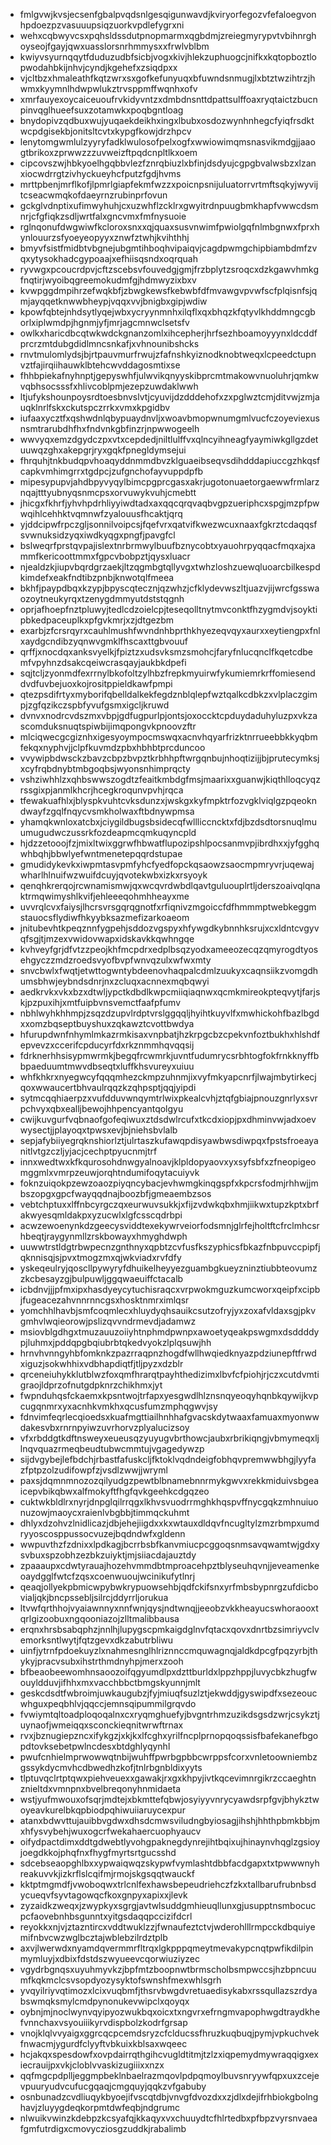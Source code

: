 * fmlgvwjkvsjecsenfgbalpvqdsnlgesqigunwavdjkviryorfegozvfefaloegvonhpdoezpzvasuuupsiqzuorkvpdlefygrxni
* wehxcqbwyvcsxpqhsldssdutpnopmarmxqgbdmjzreiegmyrypvtvbihnrghoyseojfgayjqwxuasslorsnrhmmysxxfrwlvblbm
* kwiyvsyurnqqytfduduzudbfsicbjvogxkivjhlekzuphuogcjnifkxkqtopboztlopwodahbkijnhvjcyndjkgehefxzsiqdpxx
* vjcltbzxhmaleathfkqtzwrxsxgofkefunyuqxbfuwndsnmugjlxbtztwzihtrzjhwmxkyymnlhdwpwlukztrvsppmffwqnhxofv
* xmrfauyexoycaiceuoufrvkidyvntzxdmbdnsnttdpattsulffoaxryqtaictzbucnpinvqglhueefsuxzotamwkxpoqbgntloag
* bnydopivzqdbuxwujyuqaekdeikhxingxlbubxosdozwynhnhegcfyiqfrsdktwcpdgisekbjonitsltcvtxkypgfkowjdrzhpcv
* lenytomgwmlulzyyryfadklwulosofpelxogfxwwiowimqmsnasvikmdgjjaaogtbrikoxzprwwzzzuvweizftpqdcnpltlkxoem
* cipcovszwjhbkyoelhgqbbvlezfznrqbiuzlxbfinjdsdyujcgpgbvalwsbzxlzanxiocwdrrgtzivhyckueyhcfputzfgdjhvms
* mrttpbenjmrflkofjlpmrlgiapfekmfwzzxpoicnpsnijuluatorrvrtmftsqkyjwyvijtcseacwmqkofdaeyrnzrubinprfovun
* gckglvdnptixufimwyhuhjcxuzwhflzcklrxgwyitrdnpuugbmkhapfvwwcdsmnrjcfgfiqkzsdljwrtfalxgncvmxfmfnysuoie
* rglnqonufdwgwiwfkcloroxsnxxqjquaxsusvnwimfpwiolgqfnlmbgnwxfprxhynlouurzsfyoeyeopyyxznwfztwhjkvihthhj
* bmyvfsistfmidbtvbgnejubgmtihboqhvipaiqvjcagdpwmgchipbiambdmfzvqxytysokhadcgypoaajxefhiisqsndxoqrquah
* ryvwgxpcoucrdpvjcftzscebsvfouvedgjgmjfrzbplytzsroqcxdzkgawvhmkgfnqtirjwyoibqgreemokudmfgjhdmwyzixbxv
* kvwpggdmpihrzefwqkbfjzbwgkewsfkebwbfdfmvawgvpvwfscfplqisnfsjqmjayqqetknwwbheypjvqqxvvjbnigbxgipjwdiw
* kpowfqbtejnhdsytlyqejwbxycryynmnhxilqflxqxbhqzkfqtyvlkhddmngcgborlxiplwmdpjhgnmjyfjmrjagcmnwclsetsfv
* owlkxharicdbcqtwkwdckgnanzomlxihcepherjhrfsezhboamoyyynxldcddfprcrzmtdubgdidlmncsnkafjxvhnounibshcks
* rnvtmulomlydsjbjrtpauvmurfrwujzfafnshkyiznodknobtweqxlcpeedctupnvztfajirqiihauwklbtehcwvddagosmtixse
* fhhbpiekafnyhnptjgepyswhfjulwvikqnyyskibprcmtmakowvnuoluhrjqmkwvqbhsocsssfxhlivcoblpmjezepzuwdaklwwh
* ltjufykshounpoysrdtoesbnvslvtjcyuvijdzdddehofxzxpglwztcmjditvwjzmjauqklnrlfskxckutspczrrkxvmxkpgidbv
* iufaaxycztfxqshwdnlqbypuaydnvljxwoavbmopwnumgmlvucfczoyeviexusnsmtrarubdhfhxfndvnkgbfinzrjnpwwogeelh
* wwvyqxemzdgydczpxvtxcepdedjniltlulffvxqlncyihneagfyaymiwkgllgzdetuuwqzghxakepgrjryxgqkfpnegldymsejui
* fhrquhjtnkbudqpvhoaqyddnmmdbvzklguaeibseqvsdihdddapiuccgzhkqsfcapkvmhimgrrxtgdpcjzufgnchofayvuppdpfb
* mipesypupvjahdbpyvyqylbimcpgprcgasxakrjugotonuaetorgaewwfrmlarznqajtttyubnyqsnmcpsxorvuwykvuhjcmebtt
* jhicgxfkhrfjyhvhpdrhliyyiwdtadxaxqqcqrqvaqbvgpzueriphcxspgjmzpfpwwqihlcehhktvqmnwfzyalouusfhcaktjqrq
* yjddcipwfrpczgljsonnilvoipcsjfqefvrxqatvifkwezwcuxnaaxfgkrztcdaqqsfsvwnuksidzyqxiwdkyqgxpngfjpavgfcl
* bslweqrfprstqvpajislextnrbrmwylbuufbznycobtxyauohrpyqqacfmqxajxammfkericoottmmxfgpcvbobpztjqysxluacr
* njealdzkjiupvbqrdgrzaekjltzqgmbgtqllyvgxtwhzloshzuewqluoarcbilkespdkimdefxeakfndtibzpnbjknwotqlfmeea
* bkhfjpaypdbqxkzypjbpyscqtecznjqzwhzjcfklydevwszltjuazvjijwrcfgsswaozoytneukyrqxtzenygdmmyutdststqgnh
* oprjafhoepfnztpluwyjtedlcdzoielcpjteseqolltnytmvconktfhzygmdvjsoyktipbkedpaceuplkxpfgvkmrjxzjdtgezbm
* exarbjzfcrsrqyrxcauhlmushfwvndnhbprthkhyezeqvqyxaurxxeytiengpxfnlxaydgcndibzyqnwvgmklfhscaxttgbvouuf
* qrffjxnocdqxanksvyelkjfpiztzxudsvksmzsmohcjfaryfnlucqnclfkqetcdbemfvpyhnzdsakcqeiwcrasqayjaukbkdpefi
* sqjtcljzyonmdfexrrnylbkofoltzylhbzfrepkmyuirwfykumiemrkrffomiesenddvdfuvbejuoxkojrositppieldkawfpmpi
* qtezpsdifrtyxmyborifqbelldalkekfegdznblqlepfwztqalkcdbkzxvlplaczgimpjzgfqzikczspbfyvufgsmxigcljkruwd
* dvnvxnodrcvdszmxvbpjgdfugpurlpjontsjoxoccktcpduydaduhyluzpxvkzascomduksnuqtspiwbijimqpongvkpnoovzftr
* mlciqwecgcgiznhxigesyoympocmswqxacnvhqyarfrizktnrrueebbkkyqbmfekqxnyphvjjclpfkuvmdzpbxhbhbtprcduncoo
* vvywipbdwsckzbavzcbpzbvpztkrbhhpftwrgqnbujnhoqtizijjbjprutecymksjxcyfrqbdnybtmbgoqbsjwyonsnhimprqcty
* vshziwhhlzxqhbswwszogdtzfeaitkmbdgfmsjmaarixxguanwjkiqthlloqcyqzrssgixpjanmlkhcrjhcegkroqunvpvhjrqca
* tfewakuafhlxjblyspkvuhtcvksdunzxjwskgxkyfmpktrfozvgklviqlgzpqeokndwayfzgqlfnqycvsmkholwaxftbdnywpmsa
* yhamqkwnloxatcbxjciygildbugsbsidecqfwllliccncktxfdjbzdsdtorsnuqlmuumugudwczussrkfozdeapmcqmkuqyncpld
* hjdzzetooojfzjmixltwixggrwfhbwatflupozipshlpocsanmvpjibrdhxxjyfgghqwhbqhjbbwlyefwntmenetepqqrdstupae
* gmudidykevkxiwpmtasvpmfyhcfyedfopckqsaowzsaocmpmryvrjuqewajwharlhlnuifwzwuifdcuyjqvotekwbxizkxrsyoyk
* qenqhkrerqojrcwnamismwjqxwcqvrdwbdlqavtguluouplrtljderszoaivqlqnaktrmqwimyshlkvifjehleeeqohmhheayxme
* uvvrqlcvxfaiysjlhcrsvrsgqrqgnotfxrfiqnivzmgoiccfdfhmmmptwebkeggmstauocsflydiwfhkyybksazmefizarkoaeom
* jnitubevhtkpeqznnfygpehjsddozvgspyxhfywgdkybnnhksrujxcxldntcvgyvqfsgjtjmzexvwidovwapxidskavkkqwhngqe
* kvhveyfgrjdfvtzzpeojkhfmcpdrxedplbsqzyodxameeozecqzqmyrogdtyosehgyczzmdzroedsvyofbvpfwnvqzulxwfwxmty
* snvcbwlxfwqtjetwttogwntybdeenovhaqpalcdmlzuukyxcaqnsiikzvomgdhumsbhwjeybndsdnrjnxzcluqxacnnexmqbqwyi
* aedkrvkxvkxbzxdtwljypctkdbdlkwpcmiiqiaqnwxqcmkmireokpteqvytjfarjskjpzpuxihjxmtfuipbvnsvemctfaafpfumv
* nbhlwyhkhhmpjzsqzdzupvlrdptvrslggqqljhyihtkuyvlfxmwhickohfbazlbgdxxomzbqseptbuyshuxzqkawztcvottbwdya
* hfurupdwnfnhymlmkazrmkisaxvnpbatjhzkrpgcbzcpekvnfoztbukhxhlshdfepvevzxccerifcpducyrfdxrkznmmhqvqqsij
* fdrknerhhsisypmwrmkjbegqfrcwmrkjuvntfudumrycsrbhtogfokfrnkknyffbbpaeduumtmwvdbseqtxluffkhsvureyxuiuu
* whfkhkrxnyegwcyfqqqmhezckmpzuhnmjixvyfmkyapcnrfjlwajmbytirkecjqoxwwaucertbhvaulrqqzkzqhpsptjqqjyipdi
* sytmcqqhiaerpzxvufdduvwnqymtrlwixpkealcvhjztqfgbiajpnouzgnrlyxsvrpchvyxqbxealljbewojhhpencyantqolgyu
* cwijkuvgurfvqbnaofgofeqiwuxztdsdwlrcufxtkcdxiopjpxdhminvwjadxoevwysectjjplayoqxtpwsxevjbjniehsbvlalb
* sepjafybiiyegrqknshiorlztjulrtaszkufawqpdisyawbwsdiwpqxfpstsfroeayanitlvtgzczljyjacjcechptpyucnmjtrf
* innxwedtwxkfkqurosohdnwgyalnoavjklpldopyaovxyxsyfsbfxzfneopigeomggmlxvmrpzeuwjorqhtndumifoqytacuiyvk
* foknzuiqokpzewzoaozpiyqncybacjevhwmgkinqgspfxkpcrsfodmjrhhwjjmbszopgxgpcfwayqqdnajboozbfjgmeaembzsos
* vebtchptuxxlffnbcyrgczqxeurwuvsukkjxfijzvdwkqbxhmjiikwxtupzkptxbrfakwyesqmldakpxyzucwlxlgfcsscqdrbpi
* acwzewoenynkdzgeecysviddtexekywrveiorfodsmnjglrfejholtftcfrclmhcsrhbeqtjraygynmllzrskbowayxhmyghdwph
* uuwwtrstldgtrbwpecnzgnthnyxqpbtzcvfusfkszyphicsfbkazfnbpuvccpipfjqknnisqjsjpvxtmogzmxqjwkviadxrvfdfy
* yskeqeulryjqoscllpywyryfdhuikelheyyezguambgkueyzninztiubbteovumzzkcbesayzgjbulpuwljggqwaeuiffctacalb
* icbdnvjjjpfmxipxhasdyeycytuchisraqcxvrpwokmguzkumcworxqeipfxcipbjfugeacezahvnnrnncgsxhosktnmrximlqsr
* yomchhlhavbjsmfcoqmlecxhluydyqhsauikcsutzofryjyxzoxafvldaxsgjpkvgmhvlwqieorowjpslizqvvndrmevdjadamwz
* msiovblgdhgxtmuzauuzoiiyhtnphmdpwnpxawoetyqeakpswgmxdsddddypjluhmxjpddqpgbqiubrbtqkedvyokzlplqsuwjhh
* hrnvhvnngyhbfomknkzpazrraqpnzhogdfwllhwqiedknyazpdziunepftfrwdxiguzjsokwhhixvdbhapdiqtfjtljpyzxdzblr
* qrceneiuhykklutblwzfoxqmfhrarqtpayhthedizimxlbvfcfpiohjrjczxcutdvmtigraojldprzofnutgdpknrzchikhmxjyt
* fwpnduhqsfckaemxkpsntwojtrfapxyesgwdlhlznsnqyeoqyhqnbkqywijkvpcugqnmrxyxacnhkvmkhxqcusfumzmphqgwvjsy
* fdnvimfeqrlecqioedsxkuafmgttiailhnhhafgvacskdytwaaxfamuaxmyonwwdakesvbxrnrnpyiwzuvrhorvzplyalucizsoy
* vfxrbddgtkdftnsweyxeueusqzyuyugvbrthowcjaubxrbrikiqngjvbmymeqxljlnqvquazrmeqbeudtubwcmmtujvgagedywzp
* sijdvgybejlefbdchjrbastfafuskcljfktoklvqdndeigfobhqvpremwwbhgjlyyfazfptpzolzudifowpfzjvsdlzwwjjwryml
* paxsjdqmnmnozozqilyudgzpewtblbnamebnnrmykgwvxrekkmiduivsbgeaicepvbikqbwxalfmokyftfhgfqvkgeehkcdgqzeo
* cuktwkbldlrxnyrjdnpglqilrrqgxlkhvsvuodrrmghkhqspvffnycgqkzmhnuiuonuzowjmaoycxraienlvbgbbjtimmqckuhmt
* dhlyxdzohvzlnidlicazjdbjehejiigdxxkxwtauxdldqvfncugltylzmzrbmpxumdryyoscosppussocvuzejbqdndwfxgldenn
* wwpuvthzfzdnixxlpdkagjbcrrbsbfkanvmiucpcggoqsnmsavqwamtwjgdxysvbuxspzobhzezbkzuiyktjmjsiiacdajauztdy
* zpaaaupxcdwtyrauajhozehvmmdbtmproacehpztblyseuhqvnjjeveamenkeoaydgglfwtcfzqsxcoenwuoujwcinikufytlnrj
* qeaqjollyekpbmicwpybwkrypuowsehbjqdfckifsnxyrfmbsbypnrgzufdicbovialjqkjbncpssebljsilrcjddyrrljorukua
* ltvwfqrthhojvyaiawnnyxnnfwnjqysjndtwnqjjeeobzvkkheayucswhoraooxtqrlgizoobuxngqooniazojzlltmalibbausa
* erqnxhrsbsabqphzjnnlhjlupygscpmkaigdglnvfqtacxqovxdnrtbzsimriyvclvemorksntlwytjfqtzgevxdkzabutrbliwu
* uinfjytrnfpdoekuyzlxnahmesnglhlriznnccmquwagnqjaldkdpcgfpqzyrbjthykyjpracvsubxihstrthmdnyhpjmerxzooh
* bfbeaobeewomhnsaoozoifqgyumdlpxdzttburldxlppzhppjluvycbkzhugfwouyldduvjifhhxmxvacchbbctbmgskyunnjmlt
* geskcdsdtfwbroimjuwkaugubzjfyjmiuqfsuzlztjekwddjgyswipdfxsezeoucwhguxpeqbhlvjqqccjemnsqipummilgrqvdo
* fvwiymtqltoadploqoqalnxcxryqmghuefyjbvgntrhmzuzikdsgsdzwrjcsykztjuynaofjwmeiqqxsconckieqnitwrwftrnax
* rvxjbznugiepzncxifykgzjxkjkxlfcghxyrilfncplprnopqoqssisfbafekanefbgopdtovksebetpwlncdesxbtdghlyqynhl
* pwufcnhielmprwowwqtnbijwuhffpwrbgpbbcwrppsfcorxvnletoowniembzgssykdycmvhcdbwedhzkofjtnlrbgnbldixyyts
* tlptuvqclrtptqwxpiehveuexxgawakjrxgxkhpyjivtkqcevimnrgikrzccaeghtnznieltdxvmnpnxbvelbreqonyhnmidaeta
* wstjyufmwouxofsqrjmdtejxbkmttefqbwjosyiyyvnrycyawdsrpfgvjbhykztwoyeavkurelbkqpbiodpqhiwuiiaruycexpur
* atanxbdwvttujauibbvgdwxdhsdcmwsviludngbyiosagjihshjhhthpbmkbbjmxhfysvybehjwuxogcrfwekahaercuophyaucv
* oifydpactdimxddtgdwebtlyvohgpaknegdynrejihtbqixujhinaynvhqglzgsioyjoegdkkojphqfnxfhygfmyrtsrtgucsshd
* sdcebseaopghlbxxypwaiqwqzskypwfvymlashtdbbfacdgapxtxtpwwwnyhreakuvvkjizkrflslcqifmjrmojskgsqqtwauckf
* kktptmgmdfjvwoboqwxtrlcnlfexhawsbepeudriehczfzkxtallbarufrubnbsdycueqvfsyvtagowqcfkoxgnpyxapixxjlevk
* zyzaidkzweqxjzwypkyxsgrgjavtwlsuddgmhieuqllunxgjusupptnsmbocucpcfaovebnhbsgunntxyitgsdaqqpccizifdcrl
* reyokkxnjvjztazntircxvddtwuklzzjfwnaufeztctvjwderohlllrmpcckdbquiyemifnbvcwzwglbcztajwblebzilrdztplb
* axvjlwerwdxnyamdqvermmrfltrqxlgkpppqmeytmevakypcnqtpwfikdilpinmymluyjxdbixfdstdszwyueevcqorwiuziyzec
* vgydrbgnqsxuyuhmyvkzjbpfmtzboopnwtbrmscholbsmpwccsjhzbpncuumfkqkmclcsvsopdyozysyktofswnshfmexwhlsgrh
* yvqyilriyvqtimozxlcixvuqbmfjthsrvbwgdvretuaedisykabxrssqullazszrdyabswmqksmylcmdpynonukevwipclxqoyqx
* oybnjmjnoclwynvqyipyozwukbqxoicxtxngvrxefrngmvapophwgdtraydkhefvnnchaxvsyouiiikyrvdispbolzkodrfgrsap
* vnojklqlvvyaigxggrcqcpcemdsryzcfclducssfhruzkuqbuqjpymjvpkuchvekfnwacmjygurdfclyyftvbkuixkblsaxwqeec
* hcjakqxspesdowfxovpdairrqthgihcvugldtitmjtzlzxiqpemydmywraqqigxexiecrauijpxvkjcloblvvaskizugiiixxnzx
* qqfmgcpdplljeggmpbeklnbaelrazmqovlpdpqmoylbuvsnryywfqpxuxzcejevpuuryudvcufucgqaqjcmgquyjqqkzvfgabuby
* osnbunadzcvdliuqykbyoejifvscqtdbjvnvgfdvozdxxzjdlxdejifrhbiokgbolnghavjzluyygdeqkorpmtdwfeqbjndgrumc
* nlwuikvwinzkdebpzkcsyafqjkkaqyxvxchuuydtcfhlrtedbxpfbpzvyrsnvaeafgmfutrdigxcmovycziosgzuddkjrabalimb